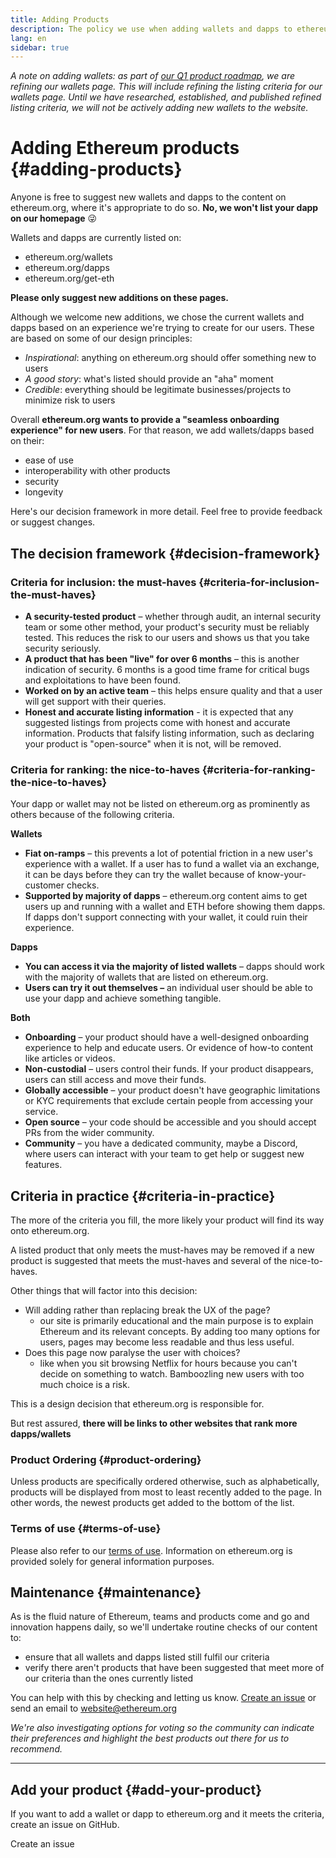 ```yaml
---
title: Adding Products
description: The policy we use when adding wallets and dapps to ethereum.org
lang: en
sidebar: true
---
```


_A note on adding wallets: as part of [our Q1 product roadmap](https://github.com/ethereum/ethereum-org-website/issues/5105), we are refining our wallets page. This will include refining the listing criteria for our wallets page. Until we have researched, established, and published refined listing criteria, we will not be actively adding new wallets to the website._ 

# Adding Ethereum products {#adding-products}

Anyone is free to suggest new wallets and dapps to the content on ethereum.org, where it's appropriate to do so. **No, we won't list your dapp on our homepage** 😜

Wallets and dapps are currently listed on:

- ethereum.org/wallets
- ethereum.org/dapps
- ethereum.org/get-eth

**Please only suggest new additions on these pages.**

Although we welcome new additions, we chose the current wallets and dapps based on an experience we're trying to create for our users. These are based on some of our design principles:

- _Inspirational_: anything on ethereum.org should offer something new to users
- _A good story_: what's listed should provide an "aha" moment
- _Credible_: everything should be legitimate businesses/projects to minimize risk to users

Overall **ethereum.org wants to provide a "seamless onboarding experience" for new users**. For that reason, we add wallets/dapps based on their:

- ease of use
- interoperability with other products
- security
- longevity

Here's our decision framework in more detail. Feel free to provide feedback or suggest changes.

## The decision framework {#decision-framework}

### Criteria for inclusion: the must-haves {#criteria-for-inclusion-the-must-haves}

- **A security-tested product** – whether through audit, an internal security team or some other method, your product's security must be reliably tested. This reduces the risk to our users and shows us that you take security seriously.
- **A product that has been "live" for over 6 months** – this is another indication of security. 6 months is a good time frame for critical bugs and exploitations to have been found.
- **Worked on by an active team** – this helps ensure quality and that a user will get support with their queries.
- **Honest and accurate listing information** - it is expected that any suggested listings from projects come with honest and accurate information. Products that falsify listing information, such as declaring your product is "open-source" when it is not, will be removed.

### Criteria for ranking: the nice-to-haves {#criteria-for-ranking-the-nice-to-haves}

Your dapp or wallet may not be listed on ethereum.org as prominently as others because of the following criteria.

**Wallets**

- **Fiat on-ramps** – this prevents a lot of potential friction in a new user's experience with a wallet. If a user has to fund a wallet via an exchange, it can be days before they can try the wallet because of know-your-customer checks.
- **Supported by majority of dapps** – ethereum.org content aims to get users up and running with a wallet and ETH before showing them dapps. If dapps don't support connecting with your wallet, it could ruin their experience.

**Dapps**

- **You can access it via the majority of listed wallets** – dapps should work with the majority of wallets that are listed on ethereum.org.
- **Users can try it out themselves –** an individual user should be able to use your dapp and achieve something tangible.

**Both**

- **Onboarding** – your product should have a well-designed onboarding experience to help and educate users. Or evidence of how-to content like articles or videos.
- **Non-custodial** – users control their funds. If your product disappears, users can still access and move their funds.
- **Globally accessible** – your product doesn't have geographic limitations or KYC requirements that exclude certain people from accessing your service.
- **Open source** – your code should be accessible and you should accept PRs from the wider community.
- **Community** – you have a dedicated community, maybe a Discord, where users can interact with your team to get help or suggest new features.

## Criteria in practice {#criteria-in-practice}

The more of the criteria you fill, the more likely your product will find its way onto ethereum.org.

A listed product that only meets the must-haves may be removed if a new product is suggested that meets the must-haves and several of the nice-to-haves.

Other things that will factor into this decision:

- Will adding rather than replacing break the UX of the page?
  - our site is primarily educational and the main purpose is to explain Ethereum and its relevant concepts. By adding too many options for users, pages may become less readable and thus less useful.
- Does this page now paralyse the user with choices?
  - like when you sit browsing Netflix for hours because you can't decide on something to watch. Bamboozling new users with too much choice is a risk.

This is a design decision that ethereum.org is responsible for.

But rest assured, **there will be links to other websites that rank more dapps/wallets**

### Product Ordering {#product-ordering}

Unless products are specifically ordered otherwise, such as alphabetically, products will be displayed from most to least recently added to the page. In other words, the newest products get added to the bottom of the list.

### Terms of use {#terms-of-use}

Please also refer to our [terms of use](/terms-of-use/). Information on ethereum.org is provided solely for general information purposes.

## Maintenance {#maintenance}

As is the fluid nature of Ethereum, teams and products come and go and innovation happens daily, so we'll undertake routine checks of our content to:

- ensure that all wallets and dapps listed still fulfil our criteria
- verify there aren't products that have been suggested that meet more of our criteria than the ones currently listed

You can help with this by checking and letting us know. [Create an issue](https://github.com/ethereum/ethereum-org-website/issues/new?assignees=&labels=Type%3A+Feature&template=feature_request.md&title=) or send an email to [website@ethereum.org](mailto:website@ethereum.org)

_We're also investigating options for voting so the community can indicate their preferences and highlight the best products out there for us to recommend._

---

## Add your product {#add-your-product}

If you want to add a wallet or dapp to ethereum.org and it meets the criteria, create an issue on GitHub.

<ButtonLink to="https://github.com/ethereum/ethereum-org-website/issues/new?assignees=&labels=Type%3A+Feature&template=feature_request.md&title=">
  Create an issue
</ButtonLink>
